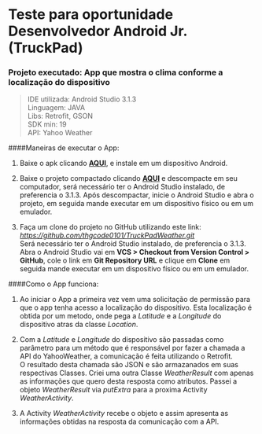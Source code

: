 # Teste para oportunidade Desenvolvedor Android Jr. (TruckPad) #

### Projeto executado: App que mostra o clima conforme a localização do dispositivo ###

>IDE utilizada: Android Studio 3.1.3  
>Linguagem: JAVA  
>Libs: Retrofit, GSON  
>SDK min: 19  
>API: Yahoo Weather  

####Maneiras de executar o App:

1. Baixe o apk clicando [**AQUI**](https://drive.google.com/file/d/1AdSzI2AWRvBL-ia-qKGWssyok0JcUF-H/view?usp=sharing), e instale em um dispositivo Android.

2. Baixe o projeto compactado clicando [**AQUI**](https://drive.google.com/open?id=1wwNRlrSGFlEgR_A1U3cKYvH8zztrx0J6) e descompacte em seu computador, será necessário ter o Android Studio instalado, de preferencia o 3.1.3.
Após descompactar, inicie o Android Studio e abra o projeto, em seguida mande executar em um dispositivo físico ou em um emulador.

3. Faça um clone do projeto no GitHub utilizando este link: *https://github.com/thgcode0101/TruckPadWeather.git*  
Será necessário ter o Android Studio instalado, de preferencia o 3.1.3.
Abra o Android Studio vai em **VCS > Checkout from Version Control > GitHub**, cole o link em **Git Repository URL** e clique em **Clone**
em seguida mande executar em um dispositivo físico ou em um emulador.


####Como o App funciona:

1. Ao iniciar o App a primeira vez vem uma solicitação de permissão para que o app tenha acesso a localização do dispositivo. Esta localização é obtida por um metodo, onde pega a *Latitude* e a *Longitude* do dispositivo atras da classe *Location*.

2. Com a *Latitude* e *Longitude* do dispositivo são passadas como parâmetro para um método que é responsável por fazer a chamada a API do YahooWeather, a comunicação é feita utilizando o Retrofit.  
O resultado desta chamada são JSON e são armazanados em suas respectivas Classes. Criei uma outra Classe *WeatherResult* com apenas as informações que quero desta resposta como atributos. Passei a objeto *WeatherResult* via *putExtra* para a proxima Activity *WeatherActivity*.

3. A Activity *WeatherActivity* recebe o objeto e assim apresenta as informações obtidas na resposta da comunicação com a API.




